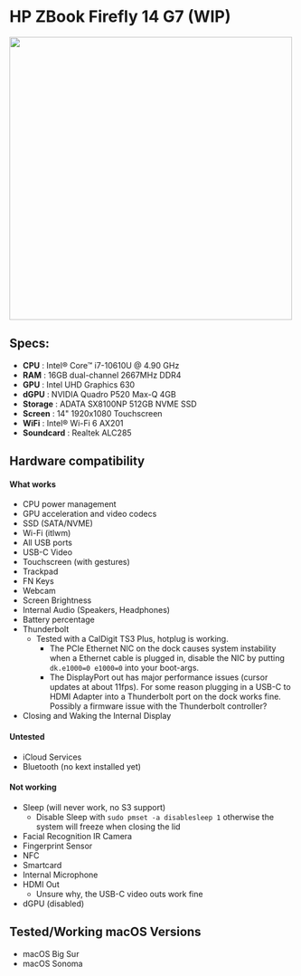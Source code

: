 # HP ZBook Firefly 14 G7 (WIP)
<img src="https://i.imgur.com/c63OLOQ.png" width="500">

Specs:
---

- **CPU** : Intel® Core™ i7-10610U @ 4.90 GHz
- **RAM** : 16GB dual-channel 2667MHz DDR4
- **GPU** : Intel UHD Graphics 630
- **dGPU** : NVIDIA Quadro P520 Max-Q 4GB
- **Storage** : ADATA SX8100NP 512GB NVME SSD
- **Screen** : 14" 1920x1080 Touchscreen
- **WiFi** : Intel® Wi-Fi 6 AX201
- **Soundcard** : Realtek ALC285

## Hardware compatibility

#### What works
- CPU power management
- GPU acceleration and video codecs
- SSD (SATA/NVME)
- Wi-Fi (itlwm)
- All USB ports
- USB-C Video
- Touchscreen (with gestures)
- Trackpad
- FN Keys
- Webcam
- Screen Brightness
- Internal Audio (Speakers, Headphones)
- Battery percentage
- Thunderbolt
  * Tested with a CalDigit TS3 Plus, hotplug is working.
    * The PCIe Ethernet NIC on the dock causes system instability when a Ethernet cable is plugged in, disable the NIC by putting `dk.e1000=0 e1000=0` into your boot-args.
    * The DisplayPort out has major performance issues (cursor updates at about 11fps). For some reason plugging in a USB-C to HDMI Adapter into a Thunderbolt port on the dock works fine. Possibly a firmware issue with the Thunderbolt controller?
- Closing and Waking the Internal Display


#### Untested
- iCloud Services
- Bluetooth (no kext installed yet)

#### Not working
- Sleep (will never work, no S3 support)
  * Disable Sleep with `sudo pmset -a disablesleep 1` otherwise the system will freeze when closing the lid
- Facial Recognition IR Camera
- Fingerprint Sensor
- NFC
- Smartcard
- Internal Microphone
- HDMI Out
  * Unsure why, the USB-C video outs work fine
- dGPU (disabled)

## Tested/Working macOS Versions
- macOS Big Sur
- macOS Sonoma
